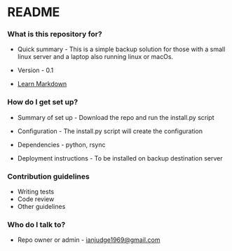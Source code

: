 # README #

### What is this repository for? ###

* Quick summary - This is a simple backup solution for those with a small linux server and a laptop also running linux or macOs.
 
* Version - 0.1

* [Learn Markdown](https://bitbucket.org/tutorials/markdowndemo)

### How do I get set up? ###

* Summary of set up - Download the repo and run the install.py script

* Configuration - The install.py script will create the configuration

* Dependencies - python, rsync

* Deployment instructions - To be installed on backup destination server

### Contribution guidelines ###

* Writing tests
* Code review
* Other guidelines

### Who do I talk to? ###

* Repo owner or admin - ianjudge1969@gmail.com
